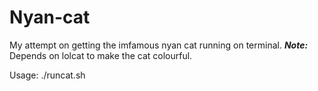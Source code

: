 # Nyan-cat

My attempt on getting the imfamous nyan cat running on terminal. ***Note:*** Depends on lolcat to make the cat colourful.

Usage: ./runcat.sh
